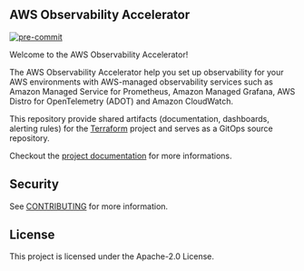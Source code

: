 ## AWS Observability Accelerator

[![pre-commit](https://github.com/aws-observability/aws-observability-accelerator/actions/workflows/pre-commit.yaml/badge.svg?branch=main)](https://github.com/aws-observability/aws-observability-accelerator/actions/workflows/pre-commit.yaml)

Welcome to the AWS Observability Accelerator!

The AWS Observability Accelerator help you set up observability for your AWS environments with AWS-managed observability services such as Amazon Managed Service for Prometheus, Amazon Managed Grafana, AWS Distro for OpenTelemetry (ADOT) and Amazon CloudWatch.

This repository provide shared artifacts (documentation, dashboards, alerting rules) for the [Terraform](https://github.com/aws-observability/terraform-aws-observability-accelerator) project and serves as a GitOps source repository.

Checkout the [project documentation](https://aws-observability.github.io/terraform-aws-observability-accelerator/) for more informations.

## Security

See [CONTRIBUTING](CONTRIBUTING.md#security-issue-notifications) for more information.

## License

This project is licensed under the Apache-2.0 License.
